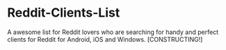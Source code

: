 # Reddit-Clients-List
A awesome list for Reddit lovers who are searching for handy and perfect clients for Reddit for Android, iOS and Windows. [CONSTRUCTING!]
